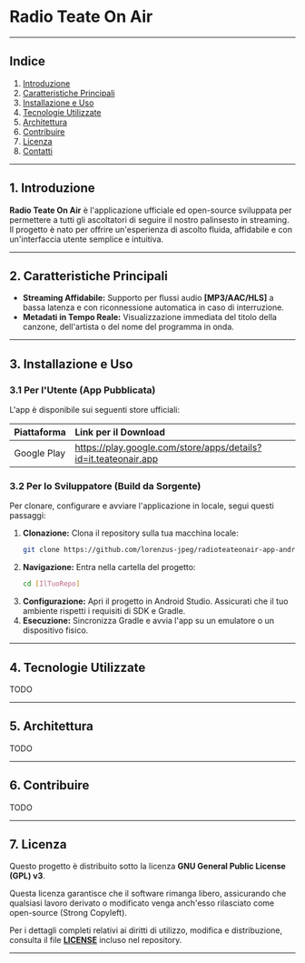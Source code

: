 # Radio Teate On Air

---

## Indice

1.  [Introduzione](#1-introduzione)
2.  [Caratteristiche Principali](#2-caratteristiche-principali)
3.  [Installazione e Uso](#3-installazione-e-uso)
4.  [Tecnologie Utilizzate](#4-tecnologie-utilizzate)
5.  [Architettura](#5-architettura)
6.  [Contribuire](#6-contribuire)
7.  [Licenza](#7-licenza)
8.  [Contatti](#8-contatti)

---

## 1. Introduzione

**Radio Teate On Air** è l'applicazione ufficiale ed open-source sviluppata per permettere a tutti gli ascoltatori di seguire il nostro palinsesto in streaming. Il progetto è nato per offrire un'esperienza di ascolto fluida, affidabile e con un'interfaccia utente semplice e intuitiva.

---

## 2. Caratteristiche Principali

* **Streaming Affidabile:** Supporto per flussi audio **[MP3/AAC/HLS]** a bassa latenza e con riconnessione automatica in caso di interruzione.
* **Metadati in Tempo Reale:** Visualizzazione immediata del titolo della canzone, dell'artista o del nome del programma in onda.

---

## 3. Installazione e Uso

### 3.1 Per l'Utente (App Pubblicata)

L'app è disponibile sui seguenti store ufficiali:

| Piattaforma | Link per il Download |
| :--- | :--- |
| Google Play | https://play.google.com/store/apps/details?id=it.teateonair.app |

### 3.2 Per lo Sviluppatore (Build da Sorgente)

Per clonare, configurare e avviare l'applicazione in locale, segui questi passaggi:

1.  **Clonazione:** Clona il repository sulla tua macchina locale:
    ```bash
    git clone https://github.com/lorenzus-jpeg/radioteateonair-app-android.git
    ```
2.  **Navigazione:** Entra nella cartella del progetto:
    ```bash
    cd [IlTuoRepo]
    ```
3.  **Configurazione:** Apri il progetto in Android Studio. Assicurati che il tuo ambiente rispetti i requisiti di SDK e Gradle.
4.  **Esecuzione:** Sincronizza Gradle e avvia l'app su un emulatore o un dispositivo fisico.

---

## 4. Tecnologie Utilizzate

TODO

---

## 5. Architettura

TODO

---

## 6. Contribuire

TODO

---

## 7. Licenza

Questo progetto è distribuito sotto la licenza **GNU General Public License (GPL) v3**.

Questa licenza garantisce che il software rimanga libero, assicurando che qualsiasi lavoro derivato o modificato venga anch'esso rilasciato come open-source (Strong Copyleft).

Per i dettagli completi relativi ai diritti di utilizzo, modifica e distribuzione, consulta il file **[LICENSE](LICENSE)** incluso nel repository.

---
